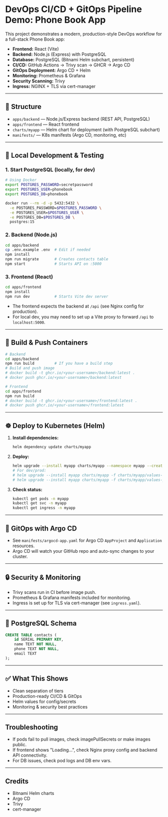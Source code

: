 # DevOps CI/CD + GitOps Pipeline Demo: Phone Book App

This project demonstrates a modern, production-style DevOps workflow for a full-stack Phone Book app:

- **Frontend:** React (Vite)
- **Backend:** Node.js (Express) with PostgreSQL
- **Database:** PostgreSQL (Bitnami Helm subchart, persistent)
- **CI/CD:** GitHub Actions → Trivy scan → GHCR → Argo CD
- **GitOps Deployment:** Argo CD + Helm
- **Monitoring:** Prometheus & Grafana
- **Security Scanning:** Trivy
- **Ingress:** NGINX + TLS via cert-manager

---

## 📁 Structure
- `apps/backend` — Node.js/Express backend (REST API, PostgreSQL)
- `apps/frontend` — React frontend
- `charts/myapp` — Helm chart for deployment (with PostgreSQL subchart)
- `manifests/` — K8s manifests (Argo CD, monitoring, etc)

---

## 🚀 Local Development & Testing

### 1. Start PostgreSQL (locally, for dev)
```sh
# Using Docker
export POSTGRES_PASSWORD=secretpassword
export POSTGRES_USER=phonebook
export POSTGRES_DB=phonebook

docker run --rm -d -p 5432:5432 \
  -e POSTGRES_PASSWORD=$POSTGRES_PASSWORD \
  -e POSTGRES_USER=$POSTGRES_USER \
  -e POSTGRES_DB=$POSTGRES_DB \
  postgres:15
```

### 2. Backend (Node.js)
```sh
cd apps/backend
cp .env.example .env  # Edit if needed
npm install
npm run migrate       # Creates contacts table
npm start             # Starts API on :5000
```

### 3. Frontend (React)
```sh
cd apps/frontend
npm install
npm run dev           # Starts Vite dev server
```

- The frontend expects the backend at `/api` (see Nginx config for production).
- For local dev, you may need to set up a Vite proxy to forward `/api` to `localhost:5000`.

---

## 🐳 Build & Push Containers

```sh
# Backend
cd apps/backend
npm run build         # If you have a build step
# Build and push image
# docker build -t ghcr.io/<your-username>/backend:latest .
# docker push ghcr.io/<your-username>/backend:latest

# Frontend
cd apps/frontend
npm run build
# docker build -t ghcr.io/<your-username>/frontend:latest .
# docker push ghcr.io/<your-username>/frontend:latest
```

---

## ☸️ Deploy to Kubernetes (Helm)

1. **Install dependencies:**
   ```sh
   helm dependency update charts/myapp
   ```
2. **Deploy:**
   ```sh
   helm upgrade --install myapp charts/myapp --namespace myapp --create-namespace
   # For dev/prod:
   # helm upgrade --install myapp charts/myapp -f charts/myapp/values-dev.yaml --namespace myapp --create-namespace
   # helm upgrade --install myapp charts/myapp -f charts/myapp/values-prod.yaml --namespace myapp --create-namespace
   ```
3. **Check status:**
   ```sh
   kubectl get pods -n myapp
   kubectl get svc -n myapp
   kubectl get ingress -n myapp
   ```

---

## 🔄 GitOps with Argo CD
- See `manifests/argocd-app.yaml` for Argo CD `AppProject` and `Application` resources.
- Argo CD will watch your GitHub repo and auto-sync changes to your cluster.

---

## 🔒 Security & Monitoring
- Trivy scans run in CI before image push.
- Prometheus & Grafana manifests included for monitoring.
- Ingress is set up for TLS via cert-manager (see `ingress.yaml`).

---

## 📝 PostgreSQL Schema
```sql
CREATE TABLE contacts (
    id SERIAL PRIMARY KEY,
    name TEXT NOT NULL,
    phone TEXT NOT NULL,
    email TEXT
);
```

---

## ✅ What This Shows
- Clean separation of tiers
- Production-ready CI/CD & GitOps
- Helm values for config/secrets
- Monitoring & security best practices

---

## Troubleshooting
- If pods fail to pull images, check imagePullSecrets or make images public.
- If frontend shows "Loading...", check Nginx proxy config and backend API connectivity.
- For DB issues, check pod logs and DB env vars.

---

## Credits
- Bitnami Helm charts
- Argo CD
- Trivy
- cert-manager
